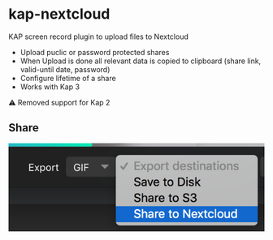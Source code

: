 # kap-nextcloud

KAP screen record plugin to upload files to Nextcloud

* Upload puclic or password protected shares
* When Upload is done all relevant data is copied to clipboard (share link, valid-until date, password)
* Configure lifetime of a share
* Works with Kap 3

:warning: Removed support for Kap 2 

## Share

![detail](images/detail.png "Detail")
